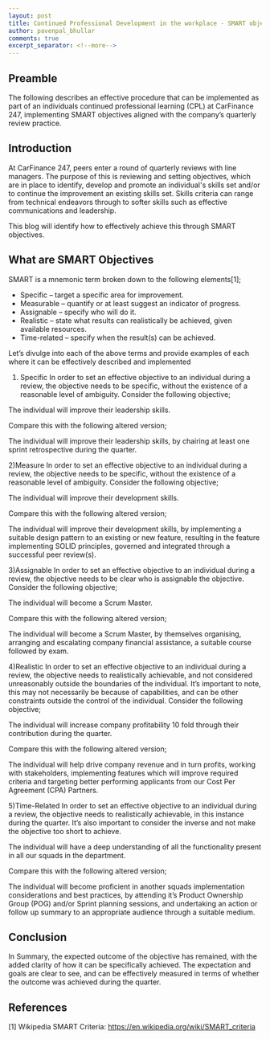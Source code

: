 ```yaml
---
layout: post
title: Continued Professional Development in the workplace - SMART objectives
author: pavenpal_bhullar
comments: true
excerpt_separator: <!--more-->
---
```


## Preamble
The following describes an effective procedure that can be implemented as part of an individuals continued professional learning (CPL) at CarFinance 247, implementing SMART objectives aligned with the company’s quarterly review practice.

## Introduction
At CarFinance 247, peers enter a round of quarterly reviews with line managers. The purpose of this is  reviewing and setting objectives, which are in place to identify, develop and promote an individual's skills set and/or to continue the improvement an existing skills set. Skills criteria can range from technical endeavors through to softer skills such as effective communications and leadership.

This blog will identify how to effectively achieve this through SMART objectives.

## What are SMART Objectives

SMART is a mnemonic term broken down to the following elements[1];

-	Specific – target a specific area for improvement.
-	Measurable – quantify or at least suggest an indicator of progress.
-	Assignable – specify who will do it.
-	Realistic – state what results can realistically be achieved, given available resources.
-	Time-related – specify when the result(s) can be achieved.


Let’s divulge into each of the above terms and provide examples of each where it can be effectively described and implemented


1) Specific
In order to set an effective objective to an individual during a review, the objective needs to be specific, without the existence of a reasonable level of ambiguity. Consider the following objective;

The individual will improve their leadership skills.

Compare this with the following altered version;

The individual will improve their leadership skills, by chairing at least one sprint retrospective during the quarter.

2)Measure
In order to set an effective objective to an individual during a review, the objective needs to be specific, without the existence of a reasonable level of ambiguity. Consider the following objective;

The individual will improve their development skills.

Compare this with the following altered version;

The individual will improve their development skills, by implementing a suitable design pattern to an existing or new feature, resulting in the feature implementing SOLID principles, governed and integrated through a successful peer review(s).

3)Assignable
In order to set an effective objective to an individual during a review, the objective needs to be clear who is assignable the objective. Consider the following objective;

The individual will become a Scrum Master.

Compare this with the following altered version;

The individual will become a Scrum Master, by themselves organising, arranging and  escalating company financial assistance,  a suitable course followed by exam.

4)Realistic
In order to set an effective objective to an individual during a review, the objective needs to realistically achievable, and not considered unreasonably outside the boundaries of the individual. It’s important to note, this may not necessarily be because of capabilities, and can be other constraints outside the control of the individual. Consider the following objective;

The individual will increase company profitability 10 fold through their contribution during the quarter.

Compare this with the following altered version;

The individual will help drive company revenue and in turn profits, working with stakeholders, implementing features which will improve required criteria and targeting better performing applicants from our Cost Per Agreement (CPA) Partners.

5)Time-Related
In order to set an effective objective to an individual during a review, the objective needs to realistically achievable, in this instance during the quarter. It’s also important to consider the inverse and not make the objective too short to achieve.

The individual will have a deep understanding of all the functionality present in all our squads in the department.

Compare this with the following altered version;

The individual will become proficient in another squads implementation considerations and best practices, by attending it’s Product Ownership Group (POG) and/or Sprint planning sessions, and undertaking an action or follow up summary to an appropriate audience through a suitable medium.

## Conclusion
In Summary, the expected outcome of the objective has remained, with the added clarity of how it can be specifically achieved. The expectation and goals are clear to see, and can be effectively measured in terms of whether the outcome was achieved during the quarter.

## References
[1] Wikipedia SMART Criteria: https://en.wikipedia.org/wiki/SMART_criteria
